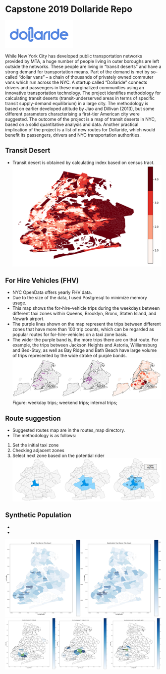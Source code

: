 # Capstone 2019 Dollaride Repo
![dollaride](./imgs/dollaride.png)

 While New York City has developed public transportation networks provided by MTA, a huge number of people living in outer boroughs are left outside the networks. These people are living in “transit deserts” and have a strong demand for transportation means. Part of the demand is met by so-called “dollar vans” – a chain of thousands of privately owned commuter vans which run across the NYC. A startup called “Dollaride” connects drivers and passengers in these marginalized communities using an  innovative transportation technology.
The project identifies methodology for calculating transit deserts (transit-underserved areas in terms of specific transit supply-demand equilibrium) in a large city. The methodology is based on earlier developed attitude by Jiao and Dillivan (2013), but some different parameters characterising a first-tier American city were suggested.  The outcome of the project is a map of transit deserts in NYC, based on a solid quantitative analysis and data. Another practical implication of the project is a list of new routes for Dollaride, which would benefit its passengers, drivers and NYC transportation authorities. 


## Transit Desert
- Transit desert is obtained by calculating index based on census tract.
![td](./imgs/transit_desert.png)

## For Hire Vehicles (FHV)
- NYC OpenData offers yearly FHV data.
- Due to the size of the data, I used Postgresql to minimize memory usage.
- This map shows the for-hire-vehicle trips during the weekdays between different taxi zones within Queens, Brooklyn, Bronx, Staten Island, and Newark airport. 
- The purple lines shown on the map represent the trips between different zones that have more than 100 trip counts, which can be regarded as popular routes for for-hire-vehicles on a taxi zone basis.
- The wider the purple band is, the more trips there are on that route. For example, the trips between Jackson Heights and Astoria, Williamsburg and Bed-Stuy, as well as Bay Ridge and Bath Beach have large volume of trips represented by the wide stroke of purple bands. 
![fhv_pic](./imgs/fhv_pic.png)
Figure: weekday trips; weekend trips; internal trips;
## Route suggestion
- Suggested routes map are in the routes_map directory.
- The methodology is as follows:
1. Set the initial taxi zone
2. Checking adjacent zones
3. Select next zone based on the potential rider
![mk_route](./imgs/mk_route.png)

## Synthetic Population
-
- 
![syn1](./imgs/syn1.png)
![syn2](./imgs/syn2.png)
